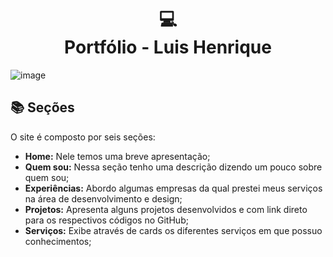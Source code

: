 <h1 align="center">
  💻<br>Portfólio - Luis Henrique
</h1>

![image](https://github.com/user-attachments/assets/66cf4ebb-8cc0-4aa3-871c-bf285cdf869a)



## 📚 Seções

O site é composto por seis seções:

- **Home:** Nele temos uma breve apresentação;
- **Quem sou:** Nessa seção tenho uma descrição dizendo um pouco sobre quem sou;
- **Experiências:** Abordo algumas empresas da qual prestei meus serviços na área de desenvolvimento e design;
- **Projetos:** Apresenta alguns projetos desenvolvidos e com link direto para os respectivos códigos no GitHub;
- **Serviços:** Exibe através de cards os diferentes serviços em que possuo conhecimentos;
